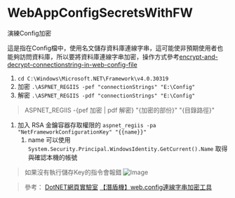 # WebAppConfigSecretsWithFW
演練Config加密

> [](https://docs.microsoft.com/zh-tw/sql/connect/jdbc/connecting-with-ssl-encryption?view=sql-server-ver15)

這是指在Config檔中，使用名文儲存資料庫連線字串，這可能使非預期使用者也能夠訪問資料庫，所以要將資料庫連線字串加密，操作方式參考[encrypt-and-decrypt-connectionstring-in-web-config-file](https://www.c-sharpcorner.com/article/encrypt-and-decrypt-connectionstring-in-web-config-file/)
<!--more-->
1. `cd C:\Windows\Microsoft.NET\Framework\v4.0.30319`
1. 加密 `.\ASPNET_REGIIS -pef "connectionStrings" "E:\Config"`
1. 解密 `.\ASPNET_REGIIS -pdf "connectionStrings" "E:\Config"`

> ASPNET_REGIIS -{pef 加密 | pdf 解密} "{加密的部份}" "{目錄路徑}"


1. 加入 RSA 金鑰容器存取權限的 `aspnet_regiis -pa "NetFrameworkConfigurationKey" "{{name}}"`
    1. name 可以使用 `System.Security.Principal.WindowsIdentity.GetCurrent().Name` 取得與確認本機的帳號

> 如果沒有執行儲存Key的指令會報錯
> ![Image](https://i.imgur.com/Ss2g7jC.png)


> 參考：
> [DotNET網頁實驗室](https://dotblogs.com.tw/farland/2017/03/27/112926)
> [【潛盾機】web.config連線字串加密工具](https://blog.darkthread.net/blog/web-config-connstr-encryptor-v09-cht/)
